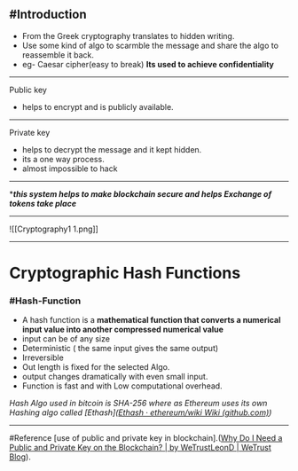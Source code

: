 ## #Introduction 
-  From the Greek cryptography translates to hidden writing.
- Use some kind of algo to scarmble the message and share the algo to reassemble it back.
-  eg- Caesar cipher(easy to break)
 **Its used to achieve confidentiality**
---
Public key
- helps to encrypt and is publicly available.
---
Private key
-  helps to decrypt the message and it kept hidden.
- its a one way process.
- almost impossible to hack
---
****this system helps to make blockchain secure and helps Exchange of tokens take place***

---
![[Cryptography1 1.png]]

---
# Cryptographic Hash Functions
### #Hash-Function
- A hash function is a **mathematical function that converts a numerical input value into another compressed numerical value**
- input can be of any size
- Deterministic ( the same input gives the same output)
- Irreversible
- Out length is fixed for the selected Algo.
- output changes dramatically with even small input.
- Function is fast and with Low computational overhead.

*Hash Algo used in bitcoin is SHA-256 where as Ethereum uses its own Hashing algo called [Ethash]([Ethash · ethereum/wiki Wiki (github.com)](https://github.com/ethereum/wiki/wiki/Ethash))*




---
#Reference
 [use of public and private key in blockchain].([Why Do I Need a Public and Private Key on the Blockchain? | by WeTrustLeonD | WeTrust Blog](https://blog.wetrust.io/why-do-i-need-a-public-and-private-key-on-the-blockchain-c2ea74a69e76)).
 

 